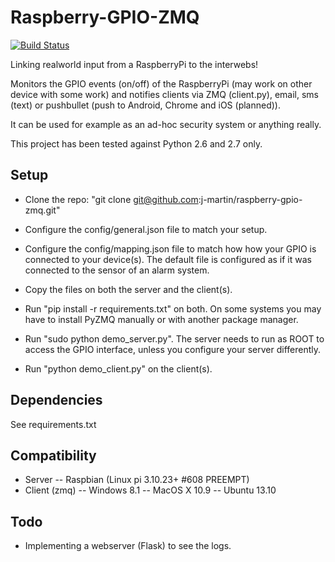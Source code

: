 # Raspberry-GPIO-ZMQ

[![Build Status](https://travis-ci.org/j-martin/raspberry-gpio-zmq.png?branch=master)](https://travis-ci.org/j-martin/raspberry-gpio-zmq)

Linking realworld input from a RaspberryPi to the interwebs!

Monitors the GPIO events (on/off) of the RaspberryPi (may work on other device with some work) and notifies clients via ZMQ (client.py), email, sms (text) or pushbullet (push to Android, Chrome and iOS (planned)).

It can be used for example as an ad-hoc security system or anything really.

This project has been tested against Python 2.6 and 2.7 only.

## Setup

- Clone the repo: "git clone git@github.com:j-martin/raspberry-gpio-zmq.git"
- Configure the config/general.json file to match your setup.
- Configure the config/mapping.json file to match how how your GPIO is connected to your device(s). The default file is configured as if it was connected to the sensor of an alarm system.

- Copy the files on both the server and the client(s).
- Run "pip install -r requirements.txt" on both. On some systems you may have to install PyZMQ manually or with another package manager.
- Run "sudo python demo_server.py". The server needs to run as ROOT to access the GPIO interface, unless you configure your server differently.
- Run "python demo_client.py" on the client(s).

## Dependencies
See requirements.txt

## Compatibility
- Server
-- Raspbian (Linux pi 3.10.23+ #608 PREEMPT)
- Client (zmq)
-- Windows 8.1
-- MacOS X 10.9
-- Ubuntu 13.10
 
## Todo

- Implementing a webserver (Flask) to see the logs.
